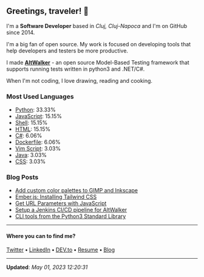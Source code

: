 <h2>Greetings, traveler! 👋</h2>

<!-- This is just the base template, feel free to change it. -->

<p>
    I'm a <strong>Software Developer</strong> based in <em>Cluj, Cluj-Napoca</em>
    and I'm on GitHub since 2014.
</p>

<p>I'm a big fan of open source. My work is focused on developing tools that help developers and testers be more productive.</p>

<p>
    I made <strong><a href="https://github.com/altwalker">AltWalker</a></strong> - an open source Model-Based Testing framework that supports running tests written in python3 and .NET/C#.
</p>

<p>
    When I'm not coding, I love drawing, reading and cooking.
</p>

<h3>Most Used Languages</h3>

<ul>
    <li><a href="https://github.com/search?q=user%3ARobert-96+lang%3APython&type=code">Python</a>: 33.33%</li>
    <li><a href="https://github.com/search?q=user%3ARobert-96+lang%3AJavaScript&type=code">JavaScript</a>: 15.15%</li>
    <li><a href="https://github.com/search?q=user%3ARobert-96+lang%3AShell&type=code">Shell</a>: 15.15%</li>
    <li><a href="https://github.com/search?q=user%3ARobert-96+lang%3AHTML&type=code">HTML</a>: 15.15%</li>
    <li><a href="https://github.com/search?q=user%3ARobert-96+lang%3AC%23&type=code">C#</a>: 6.06%</li>
    <li><a href="https://github.com/search?q=user%3ARobert-96+lang%3ADockerfile&type=code">Dockerfile</a>: 6.06%</li>
    <li><a href="https://github.com/search?q=user%3ARobert-96+lang%3AVim%20Script&type=code">Vim Script</a>: 3.03%</li>
    <li><a href="https://github.com/search?q=user%3ARobert-96+lang%3AJava&type=code">Java</a>: 3.03%</li>
    <li><a href="https://github.com/search?q=user%3ARobert-96+lang%3ACSS&type=code">CSS</a>: 3.03%</li>
</ul>

<h3>Blog Posts</h3>

<ul>
    <li><a href="https://dev.to/robert96/add-custom-color-palettes-to-gimp-and-inkscape-an9">Add custom color palettes to GIMP and Inkscape</a></li>
    <li><a href="https://dev.to/robert96/emberjs-installing-tailwind-css-386i">Ember.js: Installing Tailwind CSS</a></li>
    <li><a href="https://dev.to/robert96/get-url-parameters-with-javascript-1ah6">Get URL Parameters with JavaScript</a></li>
    <li><a href="https://dev.to/robert96/setup-a-jenkins-pipeline-for-your-altwalker-tests-200h">Setup a Jenkins CI/CD pipeline for AltWalker</a></li>
    <li><a href="https://dev.to/robert96/cli-tools-from-the-python3-standard-library-37em">CLI tools from the Python3 Standard Library</a></li>
</ul>

----

<h4>Where you can to find me?</h4>

<p>
<a href="https://twitter.com/dezmereanrobert">Twitter</a>
<span> <strong>•</strong> <span><a href="https://www.linkedin.com/in/robert-dezmerean">LinkedIn</a>
<span> <strong>•</strong> <span><a href="https://dev.to/robert96">DEV.to</a>
<span> <strong>•</strong> <span><a href="https://resume.dezmereanrobert.com">Resume</a>
<span> <strong>•</strong> <span><a href="https://www.dezmereanrobert.com">Blog</a>
</p>

----

<p><strong>Updated</strong>: <em>May 01, 2023 12:20:31</em></p>